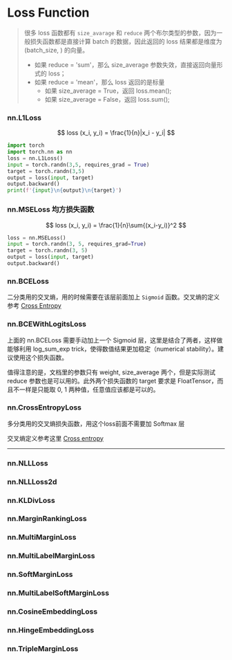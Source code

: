 # Loss Function

> 很多 loss 函数都有 `size_avarage` 和 `reduce` 两个布尔类型的参数，因为一般损失函数都是直接计算 batch 的数据，因此返回的 loss 结果都是维度为 (batch_size, ) 的向量。
>
> - 如果 reduce = 'sum'，那么 size_average 参数失效，直接返回向量形式的 loss；
> - 如果 reduce = 'mean'，那么 loss 返回的是标量
>   - 如果 size_average = True，返回 loss.mean();
>   - 如果 size_average = False，返回 loss.sum();

### nn.L1Loss

$$
loss (x_i, y_i) = \frac{1}{n}|x_i - y_i|
$$

```python
import torch
import torch.nn as nn
loss = nn.L1Loss()
input = torch.randn(3,5, requires_grad = True)
target = torch.randn(3,5)
output = loss(input, target)
output.backward()
print(f'{input}\n{output}\n{target}')
```

### nn.MSELoss 均方损失函数

$$
loss (x_i, y_i) = \frac{1}{n}\sum{(x_i-y_i)}^2
$$

``` python
loss = nn.MSELoss()
input = torch.randn(3, 5, requires_grad=True)
target = torch.randn(3, 5)
output = loss(input, target)
output.backward()
```

### nn.BCELoss

二分类用的交叉熵，用的时候需要在该层前面加上 `Sigmoid` 函数。交叉熵的定义参考  [Cross Entropy](https://en.wikipedia.org/wiki/Cross_entropy#Cross-entropy_error_function_and_logistic_regression)

### nn.BCEWithLogitsLoss

上面的 nn.BCELoss 需要手动加上一个 Sigmoid 层，这里是结合了两者，这样做能够利用 log_sum_exp trick，使得数值结果更加稳定（numerical stability）。建议使用这个损失函数。

值得注意的是，文档里的参数只有 weight, size_average 两个，但是实际测试 reduce 参数也是可以用的。此外两个损失函数的 target 要求是 FloatTensor，而且不一样是只能取 0, 1 两种值，任意值应该都是可以的。

### nn.CrossEntropyLoss

多分类用的交叉熵损失函数，用这个loss前面不需要加 Softmax 层

交叉熵定义参考这里 [Cross entropy](https://en.wikipedia.org/wiki/Cross_entropy#Cross-entropy_error_function_and_logistic_regression)

---



### nn.NLLLoss

### nn.NLLLoss2d

### nn.KLDivLoss

### nn.MarginRankingLoss

### nn.MultiMarginLoss

### nn.MultiLabelMarginLoss

### nn.SoftMarginLoss

### nn.MultiLabelSoftMarginLoss

### nn.CosineEmbeddingLoss

### nn.HingeEmbeddingLoss

### nn.TripleMarginLoss